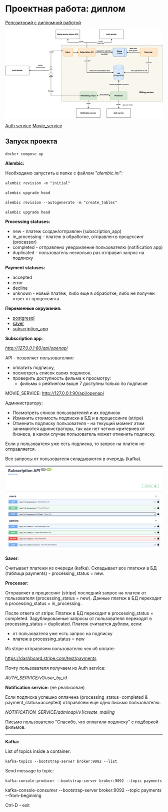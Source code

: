 # Проектная работа: диплом

[Репозиторий c дипломной работой](https://github.com/NataliaLaktyushkina/graduate_work)

![Схема](scheme/billing_scheme.png)

[Auth service](https://github.com/NataliaLaktyushkina/Auth_sprint_2)
[Movie_service](https://github.com/NataliaLaktyushkina/Sprint_4_Async_API)

## Запуск проекта
`docker compose up`

**Alembic:**

Необходимо запустить в папке с файлом *"alembic.ini":*

`alembic revision -m "initial"`

`alembic upgrade head`

`alembic revision --autogenerate -m "create_tables"`

`alembic upgrade head`

**Processing statuses:**
- new - платеж создан/отправлен (subscription_app)
- in_processing - платеж в обработке, отправлен в процессинг (processor)
- completed -  отправлено уведомление пользователю (notification app)
- duplicated - пользователь несколько раз отправил запрос на подписку

**Payment statuses:**
- accepted
- error
- decline
- unknown - новый платеж, либо еще в обработке, либо не получен ответ от процессинга


**Переменные окружения:**
- [postgresql](docker/postgres/.env.example)
- [saver](saver/app/core/.env.example)
- [subscription_app](subscription_app/src/core/.env.example)

**Subscription app**:

*http://127.0.0.1:80/api/openapi*

API - позволяет пользователям:
- оплатить подписку,
- посмотреть список своих подписок.
- проверить доступность фильма к просмотру:
  - фильмы с рейтингом выше 7 доступны только по подписке

MOVIE_SERVICE: http://127.0.0.1:90/api/openapi


Администратору:
- Посмотреть список пользователей и их подписок
- Изменить стоимость подписки в БД и в процессинге (stripe)
- Отменить подписку пользователя - на текущий момент этим занимаются адинистраторы,
так как нет четких критeриев от бизнеса, в каком случае пользователь может отменить подписку.

Если у пользователя уже есть подписка, то запрос на платеж не отправляется.

Все запросы от пользователя складываются в очередь (kafka).

![Endpoints](scheme/API.png)

**Saver**:

Считывает платежи из очереди (kafka).
Складывает все платежи в БД (таблица payments) - processing_status = new.

**Processor:**

Отправляет в процессинг (stripe) последний запрос на платеж от пользователя (processing_status = new).
Данные платеж в БД переходит в processing_status = in_processing.

После ответа от stripe:
Платеж в БД переходит в processing_status = completed.
Задублированные запросы от пользователя переходят в  processing_status = duplicated.
Платеж считается дублем, если:
 - от пользователя уже есть запрос на подписку
 - платеж в processing_status = new

Из stripe отправляем пользователю чек об оплате:

https://dashboard.stripe.com/test/payments

Почту пользователя получаем из Auth service:

*AUTH_SERVICE/v1/user_by_id*

**Notification service:** (не реализован)

Если подписка успешно оплачена (processing_status=completed & payment_status=accepted) отправляем еще одно письмо пользователю.

*NOTIFICATION_SERVICE/adminapi/v1/create_mailing*

Письмо пользователю "Спасибо, что оплатили подписку" с подборкой фильмов.

----
**Kafka:**

List of topics inside a container:

`kafka-topics --bootstrap-server broker:9092 --list`

Send message to topic:

`kafka-console-producer --bootstrap-server broker:9092 --topic payments`

kafka-console-consumer --bootstrap-server broker:9092 --topic payments --from-beginning

Ctrl-D - exit
